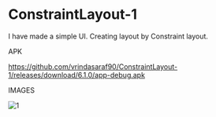 # ConstraintLayout-1

I have made a simple UI.
Creating layout by Constraint layout.

APK

https://github.com/vrindasaraf90/ConstraintLayout-1/releases/download/6.1.0/app-debug.apk


IMAGES

![1](https://user-images.githubusercontent.com/72187181/119225234-7ae64b00-ba8d-11eb-9369-9eddf40bc933.jpeg)





